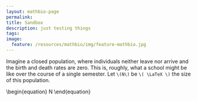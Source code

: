 ```yaml
---
layout: mathbio-page
permalink: 
title: Sandbox
description: just testing things
tags: 
image:
  feature: /resources/mathbio/img/feature-mathbio.jpg
---
```


Imagine a closed population, where individuals neither leave nor arrive and the birth and death rates are zero. This is, roughly, what a school might be like over the course of a single semester. Let <span>`\(N\)`</span> be `\( \LaTeX \)` the size of this population.

<div>
\begin{equation}
N
\end{equation}
</div>